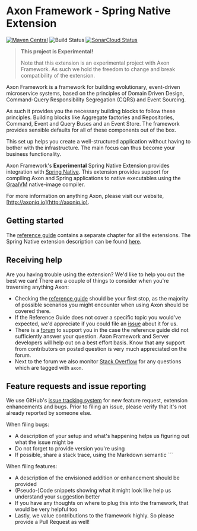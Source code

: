 # Axon Framework - Spring Native Extension
[![Maven Central](https://maven-badges.herokuapp.com/maven-central/org.axonframework.extensions.spring-native/axon-spring-native/badge.svg)](https://maven-badges.herokuapp.com/maven-central/org.axonframework.extensions.spring-native/axon-spring-native/)
![Build Status](https://github.com/AxonFramework/extension-spring-native/workflows/Spring%20Native%20Extension/badge.svg?branch=main)
[![SonarCloud Status](https://sonarcloud.io/api/project_badges/measure?project=AxonFramework_extension-spring-native&metric=alert_status)](https://sonarcloud.io/dashboard?id=AxonFramework_extension-spring-native)

> **This project is Experimental!**
> 
> Note that this extension is an experimental project with Axon Framework.
> As such we hold the freedom to change and break compatibility of the extension.

Axon Framework is a framework for building evolutionary, event-driven microservice systems,
based on the principles of Domain Driven Design, Command-Query Responsibility Segregation (CQRS) and Event Sourcing.

As such it provides you the necessary building blocks to follow these principles.
Building blocks like Aggregate factories and Repositories, Command, Event and Query Buses and an Event Store.
The framework provides sensible defaults for all of these components out of the box.

This set up helps you create a well-structured application without having to bother with the infrastructure.
The main focus can thus become your business functionality.

Axon Framework's **Experimental** Spring Native Extension provides integration with [Spring Native](https://docs.spring.io/spring-native/docs/current/reference/htmlsingle/).
This extension provides support for compiling Axon and Spring applications to native executables using the [GraalVM](https://www.graalvm.org/) native-image compiler.

For more information on anything Axon, please visit our website, [http://axoniq.io](http://axoniq.io).

## Getting started

The [reference guide](https://docs.axoniq.io) contains a separate chapter for all the extensions.
The Spring Native extension description can be found [here](https://docs.axoniq.io/reference-guide/extensions/spring-native).

## Receiving help

Are you having trouble using the extension?
We'd like to help you out the best we can!
There are a couple of things to consider when you're traversing anything Axon:

* Checking the [reference guide](https://docs.axoniq.io/reference-guide/extensions/spring-native) should be your first stop,
  as the majority of possible scenarios you might encounter when using Axon should be covered there.
* If the Reference Guide does not cover a specific topic you would've expected,
  we'd appreciate if you could file an [issue](https://github.com/AxonIQ/reference-guide/issues) about it for us.
* There is a [forum](https://discuss.axoniq.io/) to support you in the case the reference guide did not sufficiently answer your question.
  Axon Framework and Server developers will help out on a best effort basis.
  Know that any support from contributors on posted question is very much appreciated on the forum.
* Next to the forum we also monitor [Stack Overflow](https://stackoverflow.com/) for any questions which are tagged with `axon`.

## Feature requests and issue reporting

We use GitHub's [issue tracking system](https://github.com/AxonFramework/extension-spring-native/issues) for new feature
request, extension enhancements and bugs.
Prior to filing an issue, please verify that it's not already reported by someone else.

When filing bugs:
* A description of your setup and what's happening helps us figuring out what the issue might be
* Do not forget to provide version you're using
* If possible, share a stack trace, using the Markdown semantic ```

When filing features:
* A description of the envisioned addition or enhancement should be provided
* (Pseudo-)Code snippets showing what it might look like help us understand your suggestion better
* If you have any thoughts on where to plug this into the framework, that would be very helpful too
* Lastly, we value contributions to the framework highly. So please provide a Pull Request as well!

